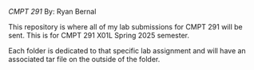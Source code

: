 *CMPT 291*
By: Ryan Bernal

This repository is where all of my lab submissions for CMPT 291 will be sent. This is for CMPT 291 X01L Spring 2025 semester.

Each folder is dedicated to that specific lab assignment and will have an associated tar file on the outside of the folder.
